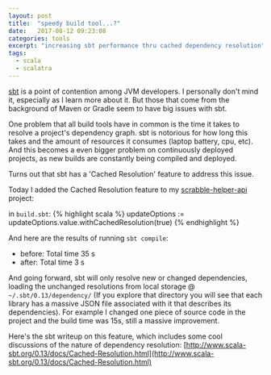 ```yaml
---
layout: post
title:  "speedy build tool...?"
date:   2017-08-12 09:23:08
categories: tools
excerpt: "increasing sbt performance thru cached dependency resolution"
tags:
  - scala
  - scalatra
---
```


[sbt](http://www.scala-sbt.org/index.html) is a point of contention among JVM developers.  I personally don't mind it, especially as I learn more about it.  But those that come from the background of Maven or Gradle seem to have big issues with sbt.

One problem that all build tools have in common is the time it takes to resolve a project's dependency graph.  sbt is notorious for how long this takes and the amount of resources it consumes (laptop battery, cpu, etc).  And this becomes a even bigger problem on continuously deployed projects, as new builds are constantly being compiled and deployed.

Turns out that sbt has a 'Cached Resolution' feature to address this issue.

Today I added the Cached Resolution feature to my [scrabble-helper-api](https://github.com/lombardo-chcg/scrabble-helper-api) project:

in `build.sbt`:
{% highlight scala %}
updateOptions := updateOptions.value.withCachedResolution(true)
{% endhighlight %}

And here are the results of running `sbt compile`:

* before: Total time 35 s
* after: Total time 3 s

And going forward, sbt will only resolve new or changed dependencies, loading the unchanged resolutions from local storage @ `~/.sbt/0.13/dependency/` (If you explore that directory you will see that each library has a massive JSON file associated with it that describes its dependencies).  For example I changed one piece of source code in the project and the build time was 15s, still a massive improvement.

Here's the sbt writeup on this feature, which includes some cool discussions of the nature of dependency resolution: [http://www.scala-sbt.org/0.13/docs/Cached-Resolution.html](http://www.scala-sbt.org/0.13/docs/Cached-Resolution.html)
